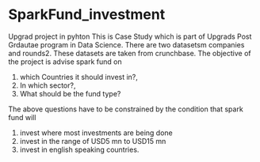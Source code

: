 # SparkFund_investment
Upgrad project in pyhton
This is Case Study which is part of Upgrads Post Grdautae program in Data Science. There are two datasetsm  companies and rounds2. These datasets are taken from crunchbase. The objective of the project is advise spark fund on
  1) which Countries it should invest in?,
  2) In which sector?,
  3) What should be the fund type?
  
The above questions have to be constrained by the condition that spark fund will
  1) invest where most investments are being done
  2) invest in the range of USD5 mn to USD15 mn
  3) invest in english speaking countries.
  
